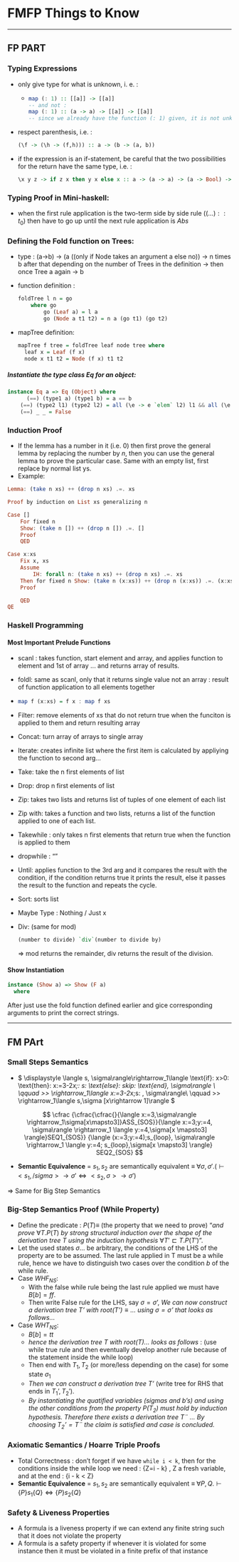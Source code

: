 # FMFP Things to Know

---

## FP PART

### Typing Expressions

- only give type for what is unknown, i. e. :

  - ```haskell
    map (: 1) :: [[a]] -> [[a]]
    -- and not :
    map (: 1) :: (a -> a) -> [[a]] -> [[a]]
    -- since we already have the function (: 1) given, it is not unknown, no need to type it.
    ```

- respect parenthesis, i.e. :

  ```haskell
  (\f -> (\h -> (f,h))) :: a -> (b -> (a, b))
  ```

- if the expression is an if-statement, be careful that the two possibilities for the return have the same type, i.e. :

  ```haskell
  \x y z -> if z x then y x else x :: a -> (a -> a) -> (a -> Bool) -> a
  ```

  

### Typing Proof in Mini-haskell:

-  when the first rule application is the two-term side by side rule 
($(…)::t_0$) then have to go up until the next rule application is *Abs*

### Defining the Fold function on Trees:

- type : (a->b) -> (a ((only if Node takes an argument a else no)) -> n times b after that depending on the number of Trees in the definition -> then once Tree a again -> b

- function definition : 

  ```haskell
  foldTree l n = go
      where go
          go (Leaf a) = l a
          go (Node a t1 t2) = n a (go t1) (go t2)
  ```

- mapTree definition:

  ```haskell
  mapTree f tree = foldTree leaf node tree where
    leaf x = Leaf (f x)
    node x t1 t2 = Node (f x) t1 t2
  ```

##### Instantiate the type class Eq for an object:

```haskell
instance Eq a => Eq (Object) where
 	  (==) (type1 a) (type1 b) = a == b
    (==) (type2 l1) (type2 l2) = all (\e -> e `elem` l2) l1 && all (\e -> e `elem` l1) l2
    (==) _ _ = False
```



### Induction Proof

- If the lemma has a number in it (i.e. 0) then first prove the general lemma by replacing the number by *n*, then you can use the general lemma to prove the particular case. Same with an empty list, first replace by normal list ys.
- Example:

```haskell
Lemma: (take n xs) ++ (drop n xs) .=. xs

Proof by induction on List xs generalizing n

Case []
    For fixed n
    Show: (take n []) ++ (drop n []) .=. []
    Proof
    QED

Case x:xs
    Fix x, xs
    Assume
        IH: forall n: (take n xs) ++ (drop n xs) .=. xs
    Then for fixed n Show: (take n (x:xs)) ++ (drop n (x:xs)) .=. (x:xs)
    Proof

    QED
QE
```



### Haskell Programming

#### Most Important Prelude Functions

- scanl : takes function, start element and array, and applies function to element and 1st of array ... and returns array of results.

- foldl: same as scanl, only that it returns single value not an array : result of function application to all elements together

- ```haskell
  map f (x:xs) = f x : map f xs
  
  ```

- Filter: remove elements of xs that do not return true when the funciton is applied to them and return resulting array

- Concat: turn array of arrays to single array

- Iterate: creates infinite list where the first item is calculated by appliying the function to second arg...

- Take: take  the n first elements of list

- Drop: drop n first elements of list

- Zip: takes two lists and returns list of tuples of one element of each list

- Zip with: takes a function and two lists, returns a list of the function applied to one of each list.

- Takewhile : only takes n first elements that return true when the function is applied to them

- dropwhile : “”

- Until: applies function to the 3rd arg and it compares the result with the condition, if the condition returns true it prints the result, else it passes the result to the function and repeats the cycle.

- Sort: sorts list

- Maybe Type : Nothing / Just x

- Div: (same for mod)

  ```haskell
  (number to divide) `div`(number to divide by)
  ```

  => mod returns the remainder, div returns the result of the division.



#### Show Instantiation

```haskell
instance (Show a) => Show (F a)
  where
```

After just use the fold function defined earlier and gice corresponding arguments to print the correct strings.

---

## FM PArt

### Small Steps Semantics

- $
  \displaystyle \langle s, \sigma\rangle\rightarrow_1\langle \text{if}\: x>0\: \text{then}\: x:=3-2*x;\: s\: \text{else}\: skip\: \text{end}, \sigma\rangle \\ \qquad \>\> \rightarrow_1\langle x:=3-2*x;s\: , \sigma\rangle\\ 
  \qquad \>\>  \rightarrow_1\langle s,\sigma [x\rightarrow 1]\rangle
  $


$$
\cfrac
{\cfrac{\cfrac{}{\langle x:=3,\sigma\rangle \rightarrow_1\sigma[x\mapsto3]}ASS_{SOS}}{\langle x:=3;y:=4, \sigma\rangle \rightarrow_1 \langle y:=4,\sigma[x \mapsto3] \rangle}SEQ1_{SOS}}
{\langle (x:=3;y:=4);s_{loop}, \sigma\rangle \rightarrow_1 \langle y:=4; s_{loop},\sigma[x \mapsto3] \rangle} SEQ2_{SOS}
$$

- **Semantic Equivalence** = $s_1, s_2$ are semantically equivalent $\equiv$ $\forall \sigma , \sigma'.(⊢ <s_1, /sigma> \rightarrow \sigma' \Leftrightarrow <s_2,\sigma> \rightarrow \sigma')$​​

=> Same for Big Step Semantics

### Big-Step Semantics Proof (While Property)

- Define the predicate : $P(T) \equiv$ (the property that we need to prove) “*and prove* $\forall T.P(T)$ *by strong structural induction over the shape of the derivation tree T using the induction hypothesis* $\forall T’ \sqsubset T.P(T’)$”.
- Let the used states $\sigma...$ be arbitrary, the conditions of the LHS of the property are to be assumed. The last rule applied in T must be a while rule, hence we have to distinguish two cases over the condition $b$ of the while rule.
- Case $WHF_{NS}$:
  - With the false while rule being the last rule applied we must have $B[b]=ff$.
  - Then write False rule for the LHS, say $\sigma = \sigma’$, *We can now construct a derivation tree $T’$ with $root (T’) \equiv …$  using $\sigma = \sigma’$ that looks as follows...* 
- Case $WHT_{NS}$:
  - $B[b]=tt$
  - *hence the derivation tree T with root(T)... looks as follows* : (use while true rule and then eventually develop another rule because of the statement inside the while loop)
  - Then end with $T_1,T_2$ (or more/less depending on the case) for some state $\sigma_1$
  - *Then we can construct a derivation tree T’* (write tree for RHS that ends in $T_1’,T_2'$).
  - *By instantiating the quatified variables (sigmas and b’s) and using the other conditions from the property $P(T_2)$​ must hold by  induction hypothesis. Therefore there exists a derivation tree $T¨$​ ... By choosing $T_2’=T¨$​ the claim is satisfied and case is concluded.*

### Axiomatic Semantics / Hoarre Triple Proofs

- Total Correctness : don’t forget if we have `while i < k`, then for the conditions inside the while loop we need : {Z=i - k} , Z a fresh variable, and at the end : {i - k < Z}
- **Semantic Equivalence** = $s_1, s_2$ are semantically equivalent $\equiv$ $\forall P,Q. ⊢ \{P\} s_1 \{Q\} \Leftrightarrow \{P\}s_2 \{Q\}$

### Safety & Liveness Properties

- A formula is a liveness property if we can extend any finite string such that it does not violate the property
- A formula is a safety property if whenever it is violated for some instance then it must be violated in a finite prefix of that instance

